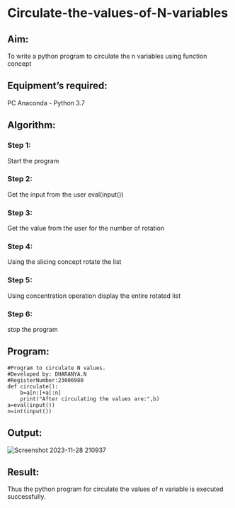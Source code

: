 # Circulate-the-values-of-N-variables
## Aim:
To write a python program to circulate the n variables using function concept
## Equipment’s required:
PC
Anaconda - Python 3.7
## Algorithm: 
### Step 1: 
Start the program

### Step 2:
Get the input from the user eval(input())

### Step 3: 
Get the value from the user for the number of rotation

### Step 4: 
Using the slicing concept rotate the list

### Step 5: 
Using concentration operation display the entire rotated list

### Step 6: 
stop the program

## Program:
```
#Program to circulate N values.
#Developed by: DHARANYA.N
#RegisterNumber:23006980
def circulate():
    b=a[n:]+a[:n]
    print("After circulating the values are:",b)
a=eval(input())
n=int(input())

```

## Output:
![Screenshot 2023-11-28 210937](https://github.com/Dharanya2005/Circulate-the-values-of-N-variables/assets/145742468/2da1c0ea-8563-4375-a4ec-0961d1752e94)

## Result:
Thus the python program for circulate the values of n variable is executed successfully.

